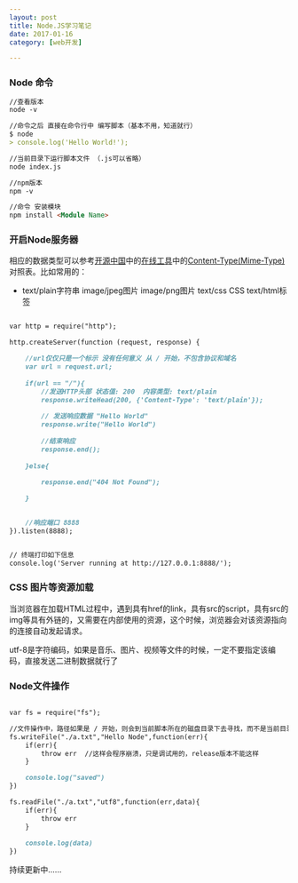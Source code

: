 ```yaml
---
layout: post
title: Node.JS学习笔记
date: 2017-01-16
category: [web开发]

---
```


### Node 命令

```markdown
//查看版本
node -v

//命令之后 直接在命令行中 编写脚本（基本不用，知道就行）
$ node
> console.log('Hello World!');

//当前目录下运行脚本文件 （.js可以省略）
node index.js

//npm版本
npm -v

//命令 安装模块
npm install <Module Name>

```

### 开启Node服务器

相应的数据类型可以参考[开源中国](https://www.oschina.net)中的[在线工具](http://tool.oschina.net)中的[Content-Type(Mime-Type)](http://tool.oschina.net/commons)对照表。比如常用的：

- text/plain字符串  image/jpeg图片 image/png图片 text/css CSS text/html标签

```markdown

var http = require("http");

http.createServer(function (request, response) {

    //url仅仅只是一个标示 没有任何意义 从 / 开始，不包含协议和域名
    var url = request.url;
    
    if(url == "/"){
        //发送HTTP头部 状态值: 200  内容类型: text/plain
        response.writeHead(200, {'Content-Type': 'text/plain'});
        
        // 发送响应数据 "Hello World"
        response.write("Hello World")
        
        //结束响应
        response.end();
    
    }else{
    
        response.end("404 Not Found");

    }

    
    //响应端口 8888
}).listen(8888);


// 终端打印如下信息
console.log('Server running at http://127.0.0.1:8888/');


```



### CSS 图片等资源加载
当浏览器在加载HTML过程中，遇到具有href的link，具有src的script，具有src的img等具有外链的，又需要在内部使用的资源，这个时候，浏览器会对该资源指向的连接自动发起请求。

utf-8是字符编码，如果是音乐、图片、视频等文件的时候，一定不要指定该编码，直接发送二进制数据就行了

### Node文件操作

```markdown

var fs = require("fs");

//文件操作中，路径如果是 / 开始，则会到当前脚本所在的磁盘目录下去寻找，而不是当前目录
fs.writeFile("./a.txt","Hello Node",function(err){
    if(err){
        throw err  //这样会程序崩溃，只是调试用的，release版本不能这样
    }

    console.log("saved")
})

fs.readFile("./a.txt","utf8",function(err,data){
    if(err){
        throw err
    }
    
    console.log(data)
})

```




持续更新中......

